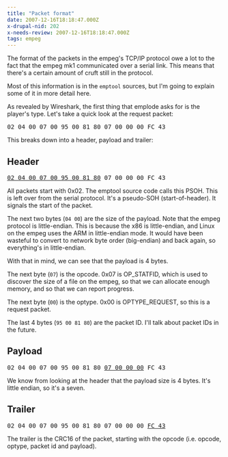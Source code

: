 ```yaml
---
title: "Packet format"
date: 2007-12-16T18:18:47.000Z
x-drupal-nid: 202
x-needs-review: 2007-12-16T18:18:47.000Z
tags: empeg
---
```

The format of the packets in the empeg's TCP/IP protocol owe a lot to the fact that the empeg mk1 communicated over a serial link. This means that there's a certain amount of cruft still in the protocol.

Most of this information is in the `emptool` sources, but I'm going to explain some of it in more detail here.

As revealed by Wireshark, the first thing that emplode asks for is the player's type. Let's take a quick look at the request packet:

<pre>02 04 00 07 00 95 00 81 80 07 00 00 00 FC 43</pre>

This breaks down into a header, payload and trailer:

## Header

<pre><u>02 04 00 07 00 95 00 81 80</u> 07 00 00 00 FC 43</pre>

All packets start with 0x02\. The emptool source code calls this PSOH. This is left over from the serial protocol. It's a pseudo-SOH (start-of-header). It signals the start of the packet.

The next two bytes (`04 00`) are the size of the payload. Note that the empeg protocol is little-endian. This is because the x86 is little-endian, and Linux on the empeg uses the ARM in little-endian mode. It would have been wasteful to convert to network byte order (big-endian) and back again, so everything's in little-endian.

With that in mind, we can see that the payload is 4 bytes.

The next byte (`07`) is the opcode. 0x07 is OP_STATFID, which is used to discover the size of a file on the empeg, so that we can allocate enough memory, and so that we can report progress.

The next byte (`00`) is the optype. 0x00 is OPTYPE_REQUEST, so this is a request packet.

The last 4 bytes (`95 00 81 80`) are the packet ID. I'll talk about packet IDs in the future.

## Payload

<pre>02 04 00 07 00 95 00 81 80 <u>07 00 00 00</u> FC 43</pre>

We know from looking at the header that the payload size is 4 bytes. It's little endian, so it's a seven.

## Trailer

<pre>02 04 00 07 00 95 00 81 80 07 00 00 00 <u>FC 43</u></pre>

The trailer is the CRC16 of the packet, starting with the opcode (i.e. opcode, optype, packet id and payload).
